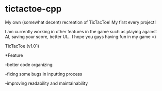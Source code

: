 # tictactoe-cpp
My own (somewhat decent) recreation of TicTacToe! My first every project!

I am currently working in other features in the game such as playing against AI, saving your score, better UI...
I hope you guys having fun in my game =)

TicTacToe (v1.01)

*Feature

-better code organizing

-fixing some bugs in inputting process

-improving readability and maintainability
